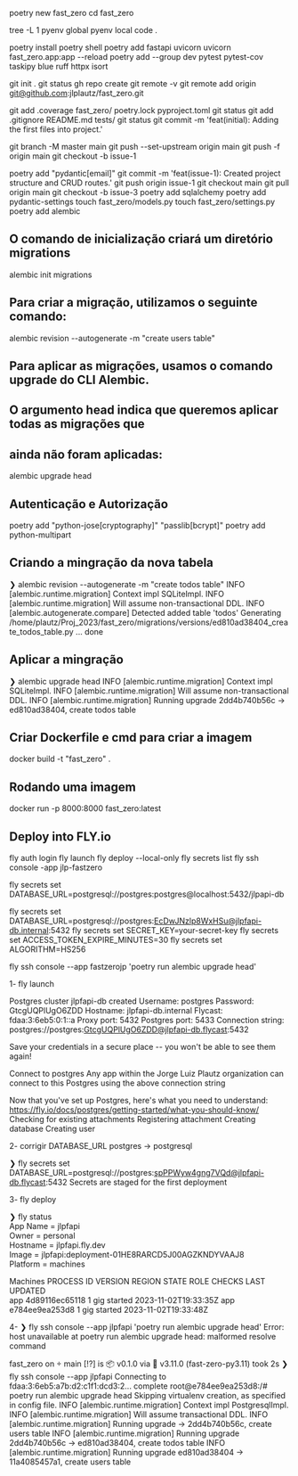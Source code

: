 


poetry new fast_zero
cd fast_zero

tree -L 1
pyenv global
pyenv local
code .

poetry install
poetry shell
poetry add fastapi uvicorn
uvicorn fast_zero.app:app --reload
poetry add --group dev pytest pytest-cov taskipy blue ruff httpx isort


git init .
git status
gh repo create
git remote -v
git remote add origin git@github.com:jlplautz/fast_zero.git 

git add .coverage fast_zero/ poetry.lock pyproject.toml
git status 
git add .gitignore README.md tests/
git status 
git commit -m 'feat(initial): Adding the first files into project.'

git branch -M master main
git push --set-upstream origin main
git push -f origin main
git checkout -b issue-1

poetry add "pydantic[email]"
git commit -m 'feat(issue-1): Created project structure and CRUD routes.'
git push origin issue-1
git checkout main
git pull origin main
git checkout -b issue-3
poetry add sqlalchemy
poetry add pydantic-settings
touch fast_zero/models.py
touch fast_zero/settings.py
poetry add alembic

## O comando de inicialização criará um diretório migrations
alembic init migrations

## Para criar a migração, utilizamos o seguinte comando:
alembic revision --autogenerate -m "create users table"

## Para aplicar as migrações, usamos o comando upgrade do CLI Alembic. 
## O argumento head indica que queremos aplicar todas as migrações que 
## ainda não foram aplicadas:
alembic upgrade head

## Autenticação e Autorização
poetry add "python-jose[cryptography]" "passlib[bcrypt]"
poetry add python-multipart


## Criando a mingração da nova tabela
❯ alembic revision --autogenerate -m "create todos table"
INFO  [alembic.runtime.migration] Context impl SQLiteImpl.
INFO  [alembic.runtime.migration] Will assume non-transactional DDL.
INFO  [alembic.autogenerate.compare] Detected added table 'todos'
  Generating /home/plautz/Proj_2023/fast_zero/migrations/versions/ed810ad38404_create_todos_table.py ...  done

## Aplicar a mingração
❯ alembic upgrade head
INFO  [alembic.runtime.migration] Context impl SQLiteImpl.
INFO  [alembic.runtime.migration] Will assume non-transactional DDL.
INFO  [alembic.runtime.migration] Running upgrade 2dd4b740b56c -> ed810ad38404, create todos table

## Criar Dockerfile e cmd para criar a imagem
docker build -t "fast_zero" .


## Rodando uma imagem
docker run -p 8000:8000 fast_zero:latest

## Deploy into FLY.io
fly auth login
fly launch
fly deploy --local-only
fly secrets list
fly ssh console -app jlp-fastzero

fly secrets set DATABASE_URL=postgresql://postgres:postgres@localhost:5432/jlpapi-db

fly secrets set DATABASE_URL=postgresql://postgres:EcDwJNzlp8WxHSu@jlpfapi-db.internal:5432
fly secrets set SECRET_KEY=your-secret-key
fly secrets set ACCESS_TOKEN_EXPIRE_MINUTES=30
fly secrets set ALGORITHM=HS256

fly ssh console --app fastzerojp 'poetry run alembic upgrade head'


1- fly launch

Postgres cluster jlpfapi-db created
  Username:    postgres
  Password:    GtcgUQPlUgO6ZDD
  Hostname:    jlpfapi-db.internal
  Flycast:     fdaa:3:6eb5:0:1::a
  Proxy port:  5432
  Postgres port:  5433
  Connection string: postgres://postgres:GtcgUQPlUgO6ZDD@jlpfapi-db.flycast:5432

Save your credentials in a secure place -- you won't be able to see them again!

Connect to postgres
Any app within the Jorge Luiz Plautz organization can connect to this Postgres using the above connection string

Now that you've set up Postgres, here's what you need to understand: https://fly.io/docs/postgres/getting-started/what-you-should-know/
Checking for existing attachments
Registering attachment
Creating database
Creating user


2- corrigir DATABASE_URL postgres -> postgresql

❯ fly secrets set DATABASE_URL=postgresql://postgres:spPPWyw4gng7VQd@jlpfapi-db.flycast:5432
Secrets are staged for the first deployment

3- fly deploy

❯ fly status                                                                                
App
  Name     = jlpfapi                                        
  Owner    = personal                                       
  Hostname = jlpfapi.fly.dev                                
  Image    = jlpfapi:deployment-01HE8RARCD5J00AGZKNDYVAAJ8  
  Platform = machines                                       

Machines
PROCESS ID              VERSION REGION  STATE   ROLE    CHECKS  LAST UPDATED         
app     4d89116ec65118  1       gig     started                 2023-11-02T19:33:35Z
app     e784ee9ea253d8  1       gig     started                 2023-11-02T19:33:48Z


4-
❯ fly ssh console --app jlpfapi 'poetry run alembic upgrade head'
Error: host unavailable at poetry run alembic upgrade head: malformed resolve command

fast_zero on  main [!?] is 📦 v0.1.0 via 🐍 v3.11.0 (fast-zero-py3.11) took 2s 
❯ fly ssh console --app jlpfapi
Connecting to fdaa:3:6eb5:a7b:d2:c1f1:dcd3:2... complete
root@e784ee9ea253d8:/# poetry run alembic upgrade head
Skipping virtualenv creation, as specified in config file.
INFO  [alembic.runtime.migration] Context impl PostgresqlImpl.
INFO  [alembic.runtime.migration] Will assume transactional DDL.
INFO  [alembic.runtime.migration] Running upgrade  -> 2dd4b740b56c, create users table
INFO  [alembic.runtime.migration] Running upgrade 2dd4b740b56c -> ed810ad38404, create todos table
INFO  [alembic.runtime.migration] Running upgrade ed810ad38404 -> 11a4085457a1, create users table
